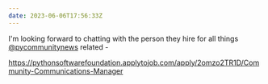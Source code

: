 ```yaml
---
date: 2023-06-06T17:56:33Z
---
```


I'm looking forward to chatting with the person they hire for all things [@pycommunitynews](https://youtube.com/@pyCommunityNews) related -

<https://pythonsoftwarefoundation.applytojob.com/apply/2omzo2TR1D/Community-Communications-Manager>
